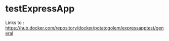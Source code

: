 # testExpressApp

Links to : https://hub.docker.com/repository/docker/potatogolem/expressapptest/general
